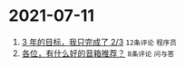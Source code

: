 # 2021-07-11

1. [3 年的目标，我只完成了 2/3](https://www.v2ex.com/t/788796) `12条评论` `程序员`
1. [各位，有什么好的音箱推荐？](https://www.v2ex.com/t/788793) `8条评论` `问与答`
